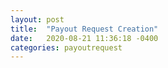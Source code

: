```yaml
---
layout: post
title:  "Payout Request Creation"
date:   2020-08-21 11:36:18 -0400
categories: payoutrequest
---
```

